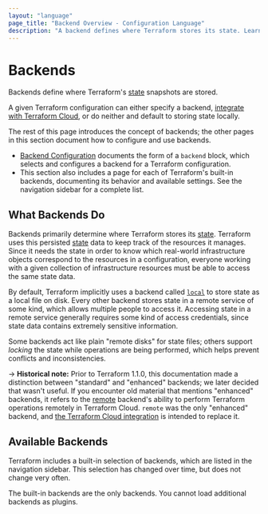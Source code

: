 ```yaml
---
layout: "language"
page_title: "Backend Overview - Configuration Language"
description: "A backend defines where Terraform stores its state. Learn about how backends work."
---
```


# Backends

Backends define where Terraform's [state](/docs/language/state/index.html) snapshots are stored.

A given Terraform configuration can either specify a backend,
[integrate with Terraform Cloud](/docs/language/settings/configuring-terraform-cloud),
or do neither and default to storing state locally.

The rest of this page introduces the concept of backends; the other pages in
this section document how to configure and use backends.

- [Backend Configuration](/docs/language/settings/backends/configuration.html) documents the form
  of a `backend` block, which selects and configures a backend for a
  Terraform configuration.
- This section also includes a page for each of Terraform's built-in backends,
  documenting its behavior and available settings. See the navigation sidebar
  for a complete list.

## What Backends Do

Backends primarily determine where Terraform stores its [state](/docs/language/state/index.html).
Terraform uses this persisted [state](/docs/language/state/index.html) data to keep track of the
resources it manages. Since it needs the state in order to know which real-world infrastructure
objects correspond to the resources in a configuration, everyone working with a given collection of
infrastructure resources must be able to access the same state data.

By default, Terraform implicitly uses a backend called
[`local`](/docs/language/settings/backends/local.html) to store state as a local file on disk.
Every other backend stores state in a remote service of some kind, which allows multiple people to
access it. Accessing state in a remote service generally requires some kind of access credentials,
since state data contains extremely sensitive information.

Some backends act like plain "remote disks" for state files; others support
_locking_ the state while operations are being performed, which helps prevent
conflicts and inconsistencies.

-> **Historical note:** Prior to Terraform 1.1.0, this documentation made a
distinction between "standard" and "enhanced" backends; we later decided that
wasn't useful. If you encounter old material that mentions "enhanced" backends,
it refers to the [remote](/docs/language/settings/backends/remote.html)
backend's ability to perform Terraform operations remotely in Terraform Cloud.
`remote` was the only "enhanced" backend, and
[the Terraform Cloud integration](/docs/language/settings/configuring-terraform-cloud)
is intended to replace it.

## Available Backends

Terraform includes a built-in selection of backends, which are listed in the
navigation sidebar. This selection has changed over time, but does not change
very often.

The built-in backends are the only backends. You cannot load additional backends
as plugins.

